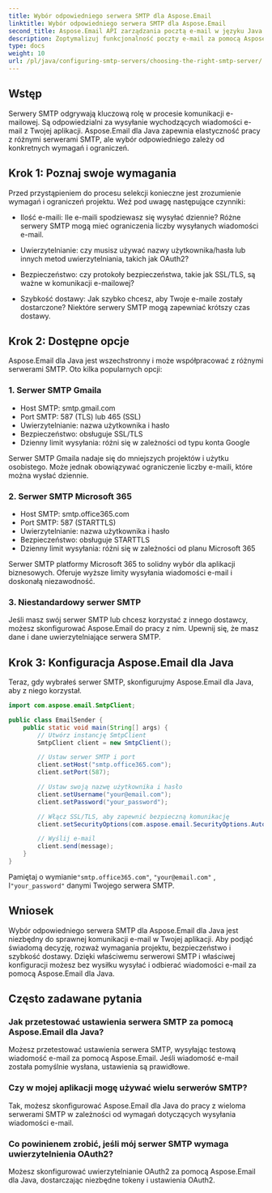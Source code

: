 ```yaml
---
title: Wybór odpowiedniego serwera SMTP dla Aspose.Email
linktitle: Wybór odpowiedniego serwera SMTP dla Aspose.Email
second_title: Aspose.Email API zarządzania pocztą e-mail w języku Java
description: Zoptymalizuj funkcjonalność poczty e-mail za pomocą Aspose.Email dla Java. Dowiedz się, jak wybrać odpowiedni serwer SMTP i bezproblemowo wysyłać e-maile.
type: docs
weight: 10
url: /pl/java/configuring-smtp-servers/choosing-the-right-smtp-server/
---
```


## Wstęp

Serwery SMTP odgrywają kluczową rolę w procesie komunikacji e-mailowej. Są odpowiedzialni za wysyłanie wychodzących wiadomości e-mail z Twojej aplikacji. Aspose.Email dla Java zapewnia elastyczność pracy z różnymi serwerami SMTP, ale wybór odpowiedniego zależy od konkretnych wymagań i ograniczeń.

## Krok 1: Poznaj swoje wymagania

Przed przystąpieniem do procesu selekcji konieczne jest zrozumienie wymagań i ograniczeń projektu. Weź pod uwagę następujące czynniki:

- Ilość e-maili: Ile e-maili spodziewasz się wysyłać dziennie? Różne serwery SMTP mogą mieć ograniczenia liczby wysyłanych wiadomości e-mail.

- Uwierzytelnianie: czy musisz używać nazwy użytkownika/hasła lub innych metod uwierzytelniania, takich jak OAuth2?

- Bezpieczeństwo: czy protokoły bezpieczeństwa, takie jak SSL/TLS, są ważne w komunikacji e-mailowej?

- Szybkość dostawy: Jak szybko chcesz, aby Twoje e-maile zostały dostarczone? Niektóre serwery SMTP mogą zapewniać krótszy czas dostawy.

## Krok 2: Dostępne opcje

Aspose.Email dla Java jest wszechstronny i może współpracować z różnymi serwerami SMTP. Oto kilka popularnych opcji:

### 1. Serwer SMTP Gmaila

- Host SMTP: smtp.gmail.com
- Port SMTP: 587 (TLS) lub 465 (SSL)
- Uwierzytelnianie: nazwa użytkownika i hasło
- Bezpieczeństwo: obsługuje SSL/TLS
- Dzienny limit wysyłania: różni się w zależności od typu konta Google

Serwer SMTP Gmaila nadaje się do mniejszych projektów i użytku osobistego. Może jednak obowiązywać ograniczenie liczby e-maili, które można wysłać dziennie.

### 2. Serwer SMTP Microsoft 365

- Host SMTP: smtp.office365.com
- Port SMTP: 587 (STARTTLS)
- Uwierzytelnianie: nazwa użytkownika i hasło
- Bezpieczeństwo: obsługuje STARTTLS
- Dzienny limit wysyłania: różni się w zależności od planu Microsoft 365

Serwer SMTP platformy Microsoft 365 to solidny wybór dla aplikacji biznesowych. Oferuje wyższe limity wysyłania wiadomości e-mail i doskonałą niezawodność.

### 3. Niestandardowy serwer SMTP

Jeśli masz swój serwer SMTP lub chcesz korzystać z innego dostawcy, możesz skonfigurować Aspose.Email do pracy z nim. Upewnij się, że masz dane i dane uwierzytelniające serwera SMTP.

## Krok 3: Konfiguracja Aspose.Email dla Java

Teraz, gdy wybrałeś serwer SMTP, skonfigurujmy Aspose.Email dla Java, aby z niego korzystał.

```java
import com.aspose.email.SmtpClient;

public class EmailSender {
    public static void main(String[] args) {
        // Utwórz instancję SmtpClient
        SmtpClient client = new SmtpClient();

        // Ustaw serwer SMTP i port
        client.setHost("smtp.office365.com");
        client.setPort(587);

        // Ustaw swoją nazwę użytkownika i hasło
        client.setUsername("your@email.com");
        client.setPassword("your_password");

        // Włącz SSL/TLS, aby zapewnić bezpieczną komunikację
        client.setSecurityOptions(com.aspose.email.SecurityOptions.Auto);

        // Wyślij e-mail
        client.send(message);
    }
}
```

 Pamiętaj o wymianie`"smtp.office365.com"`, `"your@email.com"` , I`"your_password"` danymi Twojego serwera SMTP.

## Wniosek

Wybór odpowiedniego serwera SMTP dla Aspose.Email dla Java jest niezbędny do sprawnej komunikacji e-mail w Twojej aplikacji. Aby podjąć świadomą decyzję, rozważ wymagania projektu, bezpieczeństwo i szybkość dostawy. Dzięki właściwemu serwerowi SMTP i właściwej konfiguracji możesz bez wysiłku wysyłać i odbierać wiadomości e-mail za pomocą Aspose.Email dla Java.

## Często zadawane pytania

### Jak przetestować ustawienia serwera SMTP za pomocą Aspose.Email dla Java?

Możesz przetestować ustawienia serwera SMTP, wysyłając testową wiadomość e-mail za pomocą Aspose.Email. Jeśli wiadomość e-mail została pomyślnie wysłana, ustawienia są prawidłowe.

### Czy w mojej aplikacji mogę używać wielu serwerów SMTP?

Tak, możesz skonfigurować Aspose.Email dla Java do pracy z wieloma serwerami SMTP w zależności od wymagań dotyczących wysyłania wiadomości e-mail.

### Co powinienem zrobić, jeśli mój serwer SMTP wymaga uwierzytelnienia OAuth2?

Możesz skonfigurować uwierzytelnianie OAuth2 za pomocą Aspose.Email dla Java, dostarczając niezbędne tokeny i ustawienia OAuth2.